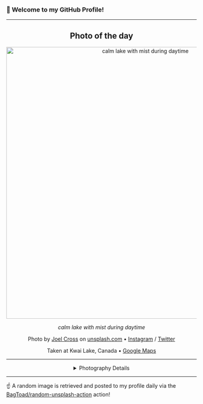 ### 👋 Welcome to my GitHub Profile!

----
<div align="center">

## Photo of the day
  
  <a href="https://unsplash.com/photos/calm-lake-with-mist-during-daytime--zZ60jFNKWI"><img width="720" src="https://images.unsplash.com/photo-1506385131333-6cd291d2501a?crop=entropy&cs=tinysrgb&fit=max&fm=jpg&ixid=M3w1OTQ0OTd8MHwxfHJhbmRvbXx8fHx8fHx8fDE3Mjg5NzI1NjR8&ixlib=rb-4.0.3&q=80&w=1080" alt="calm lake with mist during daytime"></a>
  
  <em>calm lake with mist during daytime</em>
  
  <em></em>

  Photo by [Joel Cross](null) on [unsplash.com](https://unsplash.com/) • [Instagram](https://instagram.com/joel.cross) / [Twitter](https://twitter.com/joeIcross)
  
  Taken at Kwai Lake, Canada • [Google Maps](https://www.google.com/maps/search/?api=1&query=49.6973489,-125.3374423)
  
  ---
  
<details>
<summary>Photography Details</summary>
  
| Parameter     | Value |
| ------------- | ----- |
| Camera Model  | NIKON D5200 |
| Exposure Time | 1/500 |
| Aperture      | 3.5 |
| Focal Length  | 18.0 |
| ISO           | 400 |
| Location      | Kwai Lake, Canada (Canada) |
| Coordinates   | Latitude 49.6973489, Longitude -125.3374423 |

</details>

</div>

----

☝️ A random image is retrieved and posted to my profile daily via the [BagToad/random-unsplash-action](https://github.com/BagToad/random-unsplash-action) action!
